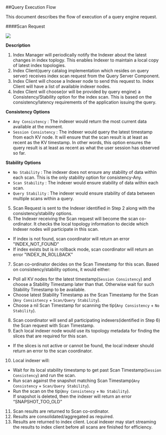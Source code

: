 ##Query Execution Flow

This document describes the flow of execution of a query engine request.

####Scan Request 

![](https://rawgithub.com/couchbase/indexing/master/secondary/docs/design/images/ScanWorkflow.svg)

**Description**

1. Index Manager will periodically notify the Indexer about the latest changes in index toplogy. This enables Indexer to maintain a local copy of latest index topologies.
2. Index Client(query catalog implementation which resides on query server) receives index scan request from the Query Server Component. 
3. Index Client will choose a Indexer node to send this request to. Index Client will have a list of available indexer nodes.
4. Index Client will choose(or will be provided by query engine) a Consistency/Stability option for the index scan. This is based on the consistency/latency requirements of the application issuing the query.

  __Consistency Options__
  - `Any Consistency` : The indexer would return the most current data available at the moment.  
  - `Session Consistency` : The indexer would query the latest timestamp from each KV node.   It will ensure that the scan   result is at least as recent as the KV timestamp.  In other words, this option ensures the query result is at least as recent as what the user session has observed so far.   

  __Stability Options__
  - `No Stability` : The indexer does not ensure any stability of data within each scan.  This is the only stability option for consistency-Any.
  - `Scan Stability` : The indexer would ensure stability of data within each scan.
  - `Query Stability` : The indexer would ensure stability of data between multiple scans within a query.

5. Scan Request is sent to the Indexer identified in Step 2 along with the consistency/stability options.
6. The Indexer receiving the Scan request will become the scan co-ordinator. It checks the local topology information to decide which Indexer nodes will participate in this scan.
  - If index is not found, scan coordinator will return an error "INDEX_NOT_FOUND"
  - If index exists but is in rollback mode, scan coordinator will return an error "INDEX_IN_ROLLBACK"
7. Scan co-ordinator decides on the Scan Timestamp for this scan. Based on consistency/stability options, it would either: 
  - Poll all KV nodes for the latest timestamp(`Session Consistency`) and choose a Stability Timestamp later than that. Otherwise wait for such Stability Timestamp to be available.
  - Choose latest Stability Timestamp as the Scan Timestamp for the Scan (`Any Consistency` + `Scan/Query Stability`).
  - Choose a nil Scan Timestamp for scanning the tip(`Any Consistency` + `No Stability`).
8. Scan coordinator will send all participating indexers(identified in Step 6) the Scan request with Scan Timestamp.
9. Each local indexer node would use its topology metadata for finding the slices that are required for this scan.
  - If the slices is not active or cannot be found, the local indexer should return an error to the scan coordinator.
10. Local indexer will:
  - Wait for its local stability timestamp to get past Scan Timestamp(`Session Consistency`) and run the scan.
  - Run scan against the snapshot matching Scan Timestamp(`Any Consistency` + `Scan/Query Stability`).
  - Run the scan on the tip(`Any Consistency` + `No Stability`). <br>
If snapshot is deleted, then the indexer will return an error “SNAPSHOT_TOO_OLD”
11. Scan results are returned to Scan co-ordinator.
12. Results are consolidated/aggregated as required. 
13. Results are returned to index client. Local indexer may start streaming the results to index client before all scans are finished for efficiency.
